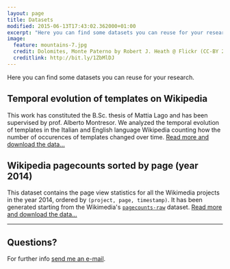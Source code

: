 ```yaml
---
layout: page
title: Datasets
modified: 2015-06-13T17:43:02.362000+01:00
excerpt: "Here you can find some datasets you can reuse for your research."
image:
  feature: mountains-7.jpg
  credit: Dolomites, Monte Paterno by Robert J. Heath @ Flickr (CC-BY 2.0)
  creditlink: http://bit.ly/1ZbMlDJ
---
```


Here you can find some datasets you can reuse for your research.


## Temporal evolution of templates on Wikipedia

This work has constituted the B.Sc. thesis of Mattia Lago and has been supervised
by prof. Alberto Montresor.
We analyzed the temporal evolution of templates in the Italian and English language
Wikipedia counting how the number of occurences of templates changed over time.
[Read more and download the data...](./temporal-evolution-templates-wikipedia/)

## Wikipedia pagecounts sorted by page (year 2014)

This dataset contains the page view statistics for all the Wikimedia projects in
the year 2014, ordered by `(project, page, timestamp)`. It has been generated
starting from the Wikimedia's [`pagecounts-raw`](https://dumps.wikimedia.org/other/pagecounts-raw/)
dataset.
[Read more and download the data...](./wikipedia-pagecounts-sorted-by-page-year-2014/)

---

## Questions?

For further info <a href="mailto:cristian.consonni(at)unitn(dot)it" target="_blank">send me an e-mail</a>.
